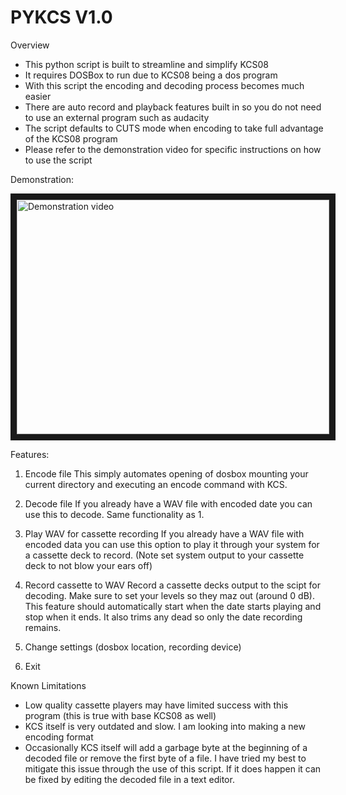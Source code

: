# PYKCS V1.0

Overview
- This python script is built to streamline and simplify KCS08
- It requires DOSBox to run due to KCS08 being a dos program
- With this script the encoding and decoding process becomes much easier
- There are auto record and playback features built in so you do not need to use an external program such as audacity
- The script defaults to CUTS mode when encoding to take full advantage of the KCS08 program
- Please refer to the demonstration video for specific instructions on how to use the script

Demonstration:


<a href="https://www.youtube.com/watch?v=LhpXfOWhbPY
" target="_blank"><img src="http://img.youtube.com/vi/LhpXfOWhbPY/0.jpg" 
alt="Demonstration video" width="500" height="375" border="10" /></a>

Features:
1. Encode file
    This simply automates opening of dosbox mounting your current directory and executing an encode command with KCS.

2. Decode file
    If you already have a WAV file with encoded date you can use this to decode. Same functionality as 1.
    
3. Play WAV for cassette recording
    If you already have a WAV file with encoded data you can use this option to play it through your system for a cassette deck to record.
    (Note set system output to your cassette deck to not blow your ears off)

4. Record cassette to WAV
    Record a cassette decks output to the scipt for decoding. Make sure to set your levels so they maz out (around 0 dB).
    This feature should automatically start when the date starts playing and stop when it ends.
    It also trims any dead so only the date recording remains.

5. Change settings (dosbox location, recording device)


5. Exit    

Known Limitations
- Low quality cassette players may have limited success with this program (this is true with base KCS08 as well)
- KCS itself is very outdated and slow. I am looking into making a new encoding format
- Occasionally KCS itself will add a garbage byte at the beginning of a decoded file or remove the first byte of a file.
  I have tried my best to mitigate this issue through the use of this script. If it does happen it can be fixed by editing the decoded file in a text editor.

